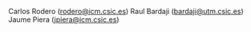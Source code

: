 Carlos Rodero (rodero@icm.csic.es)
Raul Bardaji (bardaji@utm.csic.es)
Jaume Piera (jpiera@icm.csic.es)
